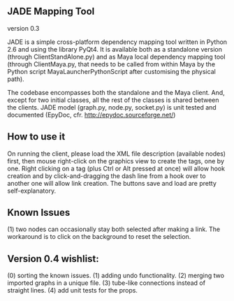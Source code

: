 ## JADE Mapping Tool
version 0.3

JADE is a simple cross-platform dependency mapping tool written in Python 2.6 and using the library PyQt4.
It is available both as a standalone version (through ClientStandAlone.py) and as Maya local dependency mapping tool
(through ClientMaya.py, that needs to be called from within Maya by the Python script MayaLauncherPythonScript after
customising the physical path).

The codebase encompasses both the standalone and the Maya client. And, except for two initial classes, all the rest of the
classes is shared between the clients. JADE model (graph.py, node.py, socket.py) is unit tested and documented (EpyDoc,
cfr. http://epydoc.sourceforge.net/)

## How to use it
On running the client, please load the XML file description (available nodes) first, then mouse right-click
on the graphics view to create the tags, one by one. Right clicking on a tag (plus Ctrl or Alt pressed at once)
will allow hook creation and by click-and-dragging the dash line from a hook over to another one will allow link creation.
The buttons save and load are pretty self-explanatory.






## Known Issues
(1) two nodes can occasionally stay both selected after making a link. The workaround is to click on the background
to reset the selection.


## Version 0.4 wishlist:
(0) sorting the known issues.
(1) adding undo functionality.
(2) merging two imported graphs in a unique file.
(3) tube-like connections instead of straight lines.
(4) add unit tests for the props.


